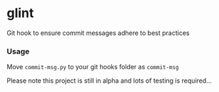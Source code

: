 # glint
Git hook to ensure commit messages adhere to best practices

### Usage

Move `commit-msg.py` to your git hooks folder as `commit-msg`

Please note this project is still in alpha and lots of
testing is required...

